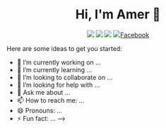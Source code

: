 <h1 align="center">Hi, I'm Amer 👋</h1>
<p align="center">
  <!--  <a target="_blank" href="https://twitter.com/mohamed_abusrea"><img src="https://img.shields.io/badge/twitter-%231FA1F1?style=flat&logo=twitter&logoColor=white"/></a>-->
    <a target="_blank" href="https://www.linkedin.com/in/amer-mohammed-b1124b21b/"><img src="https://img.shields.io/badge/linkedin-%230177B5?style=flat&logo=linkedin&logoColor=white"/></a>
    <a target="_blank" href="https://www.youtube.com/channel/UCqtt3IsT4M6byJ8E2PjiBrw"><img src="https://img.shields.io/badge/youtube-%23FF0000?style=flat&logo=youtube&logoColor=white"/></a>
    <a target="_blank" href="https://www.instagram.com/tahawy111/"><img src="https://img.shields.io/badge/instagram-%23E4415F?style=flat&logo=instagram&logoColor=white"/></a>
        <a target="_blank" href="https://web.facebook.com/profile.php?id=100011964761632"><img src="https://img.shields.io/badge/instagram-%231877F2.svg?style=for-the-badge&logo=Facebook&logoColor=white"/>Facebook</a>
  </p>



Here are some ideas to get you started:

- 🔭 I’m currently working on ...
- 🌱 I’m currently learning ...
- 👯 I’m looking to collaborate on ...
- 🤔 I’m looking for help with ...
- 💬 Ask me about ...
- 📫 How to reach me: ...
- 😄 Pronouns: ...
- ⚡ Fun fact: ...
-->
